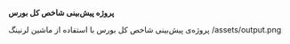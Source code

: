 **پروژه پیش‌بینی شاخص کل بورس**


پروژه‌ی پیش‌بینی شاخص کل بورس با استفاده از ماشین لرنینگ
/assets/output.png
